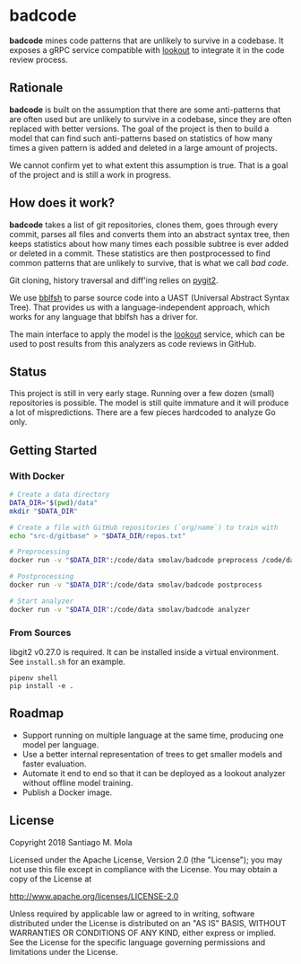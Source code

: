 
# badcode

**badcode** mines code patterns that are unlikely to survive in a codebase. It exposes a gRPC service compatible with [lookout](https://github.com/src-d/lookout) to integrate it in the code review process.

## Rationale

**badcode** is built on the assumption that there are some anti-patterns that are often used but are unlikely to survive in a codebase, since they are often replaced with better versions. The goal of the project is then to build a model that can find such anti-patterns based on statistics of how many times a given pattern is added and deleted in a large amount of projects.

We cannot confirm yet to what extent this assumption is true. That is a goal of the project and is still a work in progress.

## How does it work?

**badcode** takes a list of git repositories, clones them, goes through every commit, parses all files and converts them into an abstract syntax tree, then keeps statistics about how many times each possible subtree is ever added or deleted in a commit. These statistics are then postprocessed to find common patterns that are unlikely to survive, that is what we call _bad code_.

Git cloning, history traversal and diff'ing relies on [pygit2](https://www.pygit2.org/).

We use [bblfsh](https://doc.bblf.sh/) to parse source code into a UAST (Universal Abstract Syntax Tree). That provides us with a language-independent approach, which works for any language that bblfsh has a driver for.

The main interface to apply the model is the [lookout](https://github.com/src-d/lookout) service, which can be used to post results from this analyzers as code reviews in GitHub.

## Status

This project is still in very early stage. Running over a few dozen (small) repositories is possible. The model is still quite immature and it will produce a lot of mispredictions. There are a few pieces hardcoded to analyze Go only.

## Getting Started

### With Docker

```bash
# Create a data directory
DATA_DIR="$(pwd)/data"
mkdir "$DATA_DIR"

# Create a file with GitHub repositories (`org/name`) to train with
echo "src-d/gitbase" > "$DATA_DIR/repos.txt"

# Preprocessing
docker run -v "$DATA_DIR":/code/data smolav/badcode preprocess /code/data/data/repos.txt

# Postprocessing
docker run -v "$DATA_DIR":/code/data smolav/badcode postprocess

# Start analyzer
docker run -v "$DATA_DIR":/code/data smolav/badcode analyzer
```

### From Sources

libgit2 v0.27.0 is required. It can be installed inside a virtual environment. See `install.sh` for an example.

```
pipenv shell
pip install -e .
```

## Roadmap

- Support running on multiple language at the same time, producing one model per language.
- Use a better internal representation of trees to get smaller models and faster evaluation.
- Automate it end to end so that it can be deployed as a lookout analyzer without offline model training.
- Publish a Docker image.

## License

Copyright 2018 Santiago M. Mola

Licensed under the Apache License, Version 2.0 (the "License");
you may not use this file except in compliance with the License.
You may obtain a copy of the License at

http://www.apache.org/licenses/LICENSE-2.0

Unless required by applicable law or agreed to in writing, software
distributed under the License is distributed on an "AS IS" BASIS,
WITHOUT WARRANTIES OR CONDITIONS OF ANY KIND, either express or implied.
See the License for the specific language governing permissions and
limitations under the License.